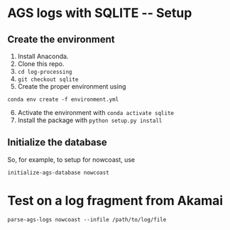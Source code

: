 # AGS logs with SQLITE -- Setup

## Create the environment

1. Install Anaconda.
2. Clone this repo.
3. `cd log-processing`
4. `git checkout sqlite`
5. Create the proper environment using

```
conda env create -f environment.yml
```

6. Activate the environment with `conda activate sqlite`
7. Install the package with `python setup.py install`

## Initialize the database

So, for example, to setup for nowcoast, use

```
initialize-ags-database nowcoast
```

# Test on a log fragment from Akamai

```
parse-ags-logs nowcoast --infile /path/to/log/file
```

